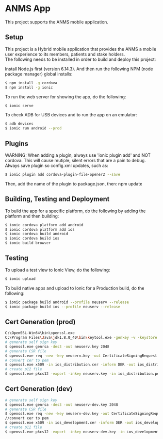 ANMS App
=====================

This project supports the ANMS mobile application.

## Setup

This project is a Hybrid mobile application that provides the ANMS a mobile user experience to its members, patients and stake holders.  
The following needs to be installed in order to build and deploy this project:

Install Node.js first (version 6.14.3). And then run the following NPM (node package manager) global installs:
```sh
$ npm install -g cordova
$ npm install -g ionic
```
To run the web server for showing the app, do the following: 
```sh
$ ionic serve
```
To check ADB for USB devices and to run the app on an emulator:
```sh
$ adb devices
$ ionic run android --prod
```

## Plugins
WARNING: When adding a plugin, always use 'ionic plugin add' and NOT cordova. This will cause mutiple, silent errors that are a pain to debug.
Always save plugin so config.xml updates, such as:
```sh
$ ionic plugin add cordova-plugin-file-opener2 --save
```
Then, add the name of the plugin to package.json, then: npm update


## Building, Testing and Deployment
To build the app for a specific platform, do the following by adding the platform and then building: 
```sh
$ ionic cordova platform add android
$ ionic cordova platform add ios
$ ionic cordova build android
$ ionic cordova build ios
$ ionic build browser 
```


## Testing
To upload a test view to Ionic View, do the following:
```sh
$ ionic upload
```

To build native apps and upload to Ionic for a Production build, do the following:
```sh
$ ionic package build android --profile neuserv --release
$ ionic package build ios --profile neuserv --release
```


## Cert Generation (prod)
```sh
C:\OpenSSL-Win64\bin\openssl.exe
C:\Program Files\Java\jdk1.8.0_40\bin\keytool.exe -genkey -v -keystore neuserv-key.keystore -alias neuserv -keyalg RSA -keysize 2048 -validity 10000
# generate self sign key
$ openssl.exe genrsa -des3 -out neuserv.key 2048
# generate CSR file
$ openssl.exe req -new -key neuserv.key -out CertificateSigningRequest.certSigningRequest -subj "/emailAddress=neuharthr@gmail.com, CN=Neuserv, C=US"
# convert cer to pem
$ openssl.exe x509 -in ios_distribution.cer -inform DER -out ios_distribution.pem -outform PEM
# create p12 file
$ openssl.exe pkcs12 -export -inkey neuserv.key -in ios_distribution.pem -out dmkey-prod.p12
```


## Cert Generation (dev)
```sh
# generate self sign key
$ openssl.exe genrsa -des3 -out neuserv-dev.key 2048
# generate CSR file
$ openssl.exe req -new -key neuserv-dev.key -out CertificateSigningRequest-dev.certSigningRequest -subj "/emailAddress=neuharthr@gmail.com, CN=Neuserv, C=US"
//convert cer to pem
$ openssl.exe x509 -in ios_development.cer -inform DER -out ios_development.pem -outform PEM
# create p12 file
$ openssl.exe pkcs12 -export -inkey neuserv-dev.key -in ios_development.pem -out dmkey-dev.p12
```

